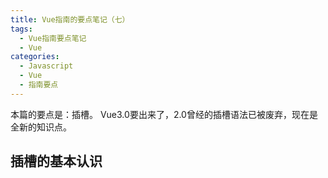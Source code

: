 ```yaml
---
title: Vue指南的要点笔记（七）
tags:
  - Vue指南要点笔记
  - Vue
categories:
  - Javascript
  - Vue
  - 指南要点
---
```


本篇的要点是：插槽。 Vue3.0要出来了，2.0曾经的插槽语法已被废弃，现在是全新的知识点。

<!-- more -->

## 插槽的基本认识
